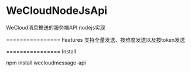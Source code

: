 WeCloudNodeJsApi
================

WeCloud消息推送的服务端API nodejs实现

================
Features
支持全量发送、按维度发送以及按token发送

================
Install

npm install wecloudmessage-api



